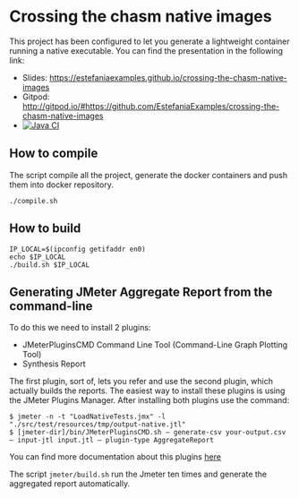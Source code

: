 # Crossing the chasm native images

This project has been configured to let you generate a lightweight container running a native executable.
You can find the presentation in the following link:

- Slides: https://estefaniaexamples.github.io/crossing-the-chasm-native-images
- Gitpod: http://gitpod.io/#https://github.com/EstefaniaExamples/crossing-the-chasm-native-images
- [![Java CI](https://github.com/EstefaniaExamples/crossing-the-chasm-native-images/actions/workflows/build.yml/badge.svg)](https://github.com/EstefaniaExamples/crossing-the-chasm-native-images/actions/workflows/build.yml)

## How to compile

The script compile all the project, generate the docker containers and push them into docker repository.
```
./compile.sh
```

## How to build

```
IP_LOCAL=$(ipconfig getifaddr en0)
echo $IP_LOCAL 
./build.sh $IP_LOCAL
```

## Generating JMeter Aggregate Report from the command-line

To do this we need to install 2 plugins:
- JMeterPluginsCMD Command Line Tool (Command-Line Graph Plotting Tool)
- Synthesis Report

The first plugin, sort of, lets you refer and use the second plugin, which actually builds the reports.
The easiest way to install these plugins is using the JMeter Plugins Manager.
After installing both plugins use the command:
```
$ jmeter -n -t "LoadNativeTests.jmx" -l "./src/test/resources/tmp/output-native.jtl"
$ [jmeter-dir]/bin/JMeterPluginsCMD.sh — generate-csv your-output.csv — input-jtl input.jtl — plugin-type AggregateReport
```

You can find more documentation about this plugins [here](https://medium.com/@abhimanyuPathania/automating-the-automatic-with-jmeter-at-logos-76f721faba4d)

The script ```jmeter/build.sh``` run the Jmeter ten times and generate the aggregated report automatically. 
